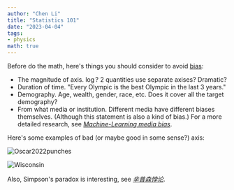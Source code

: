 ```yaml
---
author: "Chen Li"
title: "Statistics 101"
date: "2023-04-04"
tags: 
- physics
math: true
---
```


Before do the math, here's things you should consider to avoid [bias](https://chenli2049.github.io/posts/20230304-book-review-lost-in-math/):

- The magnitude of axis. $\log$? 2 quantities use separate axises? Dramatic?
- Duration of time. "Every Olympic is the best Olympic in the last 3 years."
- Demography. Age, wealth, gender, race, etc. Does it cover all the target demography?
- From what media or institution. Different media have different biases themselves. (Although this statement is also a kind of bias.) For a more detailed research, see [_Machine-Learning media bias_](https://arxiv.org/abs/2109.00024).

Here's some examples of bad (or maybe good in some sense?) axis:

![Oscar2022punches](https://pbs.twimg.com/media/FO6qE1cXoAEt3e8?format=jpg&name=900x900)

![Wisconsin](https://pbs.twimg.com/media/Fs8yKKzWYAAG53w?format=jpg&name=orig)

Also, Simpson's paradox is interesting, see [_辛普森悖论_](https://yufree.cn/cn/2021/08/27/simpson-paradox/).
